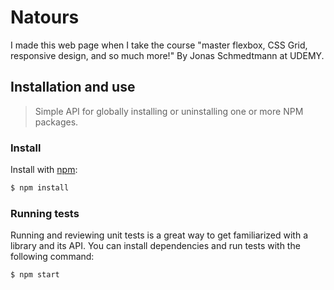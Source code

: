 # Natours

I made this web page when I take the course "master flexbox, CSS Grid, responsive design, and so much more!"
By Jonas Schmedtmann at UDEMY.

## Installation and use

> Simple API for globally installing or uninstalling one or more NPM packages.

### Install

Install with [npm](https://www.npmjs.com/):

```sh
$ npm install
```

### Running tests

Running and reviewing unit tests is a great way to get familiarized with a library and its API. You can install dependencies and run tests with the following command:

```sh
$ npm start
```
